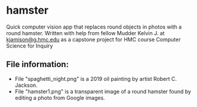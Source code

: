# hamster
Quick computer vision app that replaces round objects in photos with a round hamster. Written with help from fellow Mudder Kelvin J. at kjamison@g.hmc.edu as a capstone project for HMC course Computer Science for Inquiry


## File information:
 + File "spaghetti_night.png" is a 2019 oil painting by artist Robert C. Jackson.
 + File "hamster1.png" is a transparent image of a round hamster found by editing a photo from Google images.
